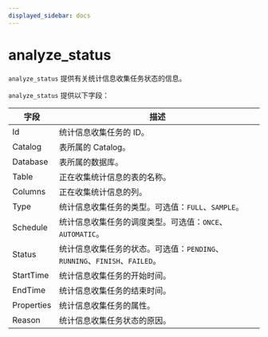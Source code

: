```yaml
---
displayed_sidebar: docs
---
```


# analyze_status

`analyze_status` 提供有关统计信息收集任务状态的信息。

`analyze_status` 提供以下字段：

| **字段**     | **描述**                                         |
| ------------ | ------------------------------------------------ |
| Id           | 统计信息收集任务的 ID。                          |
| Catalog      | 表所属的 Catalog。                               |
| Database     | 表所属的数据库。                                 |
| Table        | 正在收集统计信息的表的名称。                     |
| Columns      | 正在收集统计信息的列。                           |
| Type         | 统计信息收集任务的类型。可选值：`FULL`、`SAMPLE`。 |
| Schedule     | 统计信息收集任务的调度类型。可选值：`ONCE`、`AUTOMATIC`。 |
| Status       | 统计信息收集任务的状态。可选值：`PENDING`、`RUNNING`、`FINISH`、`FAILED`。 |
| StartTime    | 统计信息收集任务的开始时间。                     |
| EndTime      | 统计信息收集任务的结束时间。                     |
| Properties   | 统计信息收集任务的属性。                         |
| Reason       | 统计信息收集任务状态的原因。                     |
